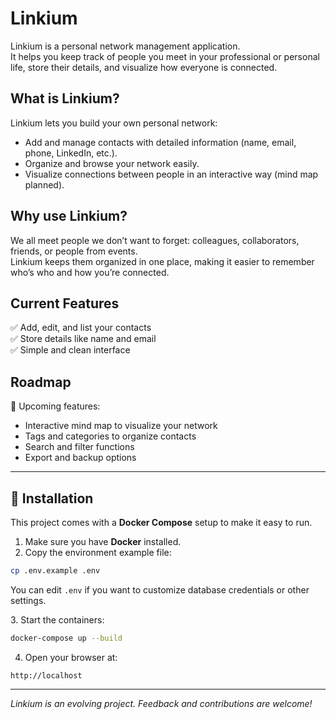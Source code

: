 # Linkium

Linkium is a personal network management application.  
It helps you keep track of people you meet in your professional or personal life, store their details, and visualize how everyone is connected.

## What is Linkium?

Linkium lets you build your own personal network:
- Add and manage contacts with detailed information (name, email, phone, LinkedIn, etc.).
- Organize and browse your network easily.
- Visualize connections between people in an interactive way (mind map planned).

## Why use Linkium?

We all meet people we don’t want to forget: colleagues, collaborators, friends, or people from events.  
Linkium keeps them organized in one place, making it easier to remember who’s who and how you’re connected.

## Current Features

✅ Add, edit, and list your contacts  
✅ Store details like name and email  
✅ Simple and clean interface

## Roadmap

🚀 Upcoming features:
- Interactive mind map to visualize your network  
- Tags and categories to organize contacts  
- Search and filter functions  
- Export and backup options

---

## 🚀 Installation

This project comes with a **Docker Compose** setup to make it easy to run.

1. Make sure you have **Docker** installed.
2. Copy the environment example file:
```bash
cp .env.example .env
```

You can edit `.env` if you want to customize database credentials or other settings.

3\. Start the containers:

```bash
docker-compose up --build
```

4. Open your browser at:

```
http://localhost
```

---

*Linkium is an evolving project. Feedback and contributions are welcome!*
